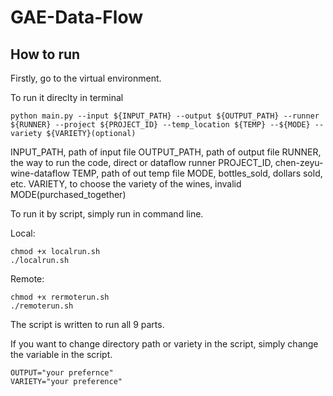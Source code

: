 # GAE-Data-Flow

## How to run
Firstly, go to the virtual environment.

To run it direclty in terminal
```
python main.py --input ${INPUT_PATH} --output ${OUTPUT_PATH} --runner ${RUNNER} --project ${PROJECT_ID} --temp_location ${TEMP} --${MODE} --variety ${VARIETY}(optional)
```

INPUT_PATH, path of input file
OUTPUT_PATH, path of output file
RUNNER, the way to run the code, direct or dataflow runner
PROJECT_ID, chen-zeyu-wine-dataflow
TEMP, path of out temp file
MODE, bottles_sold, dollars sold, etc.
VARIETY, to choose the variety of the wines, invalid MODE(purchased_together)


To run it by script, simply run in command line.

Local:
```
chmod +x localrun.sh
./localrun.sh
```

Remote:
```
chmod +x rermoterun.sh
./remoterun.sh
```

The script is written to run all 9 parts.

If you want to change directory path or variety in the script, simply change the variable in the script.

```
OUTPUT="your prefernce"
VARIETY="your preference"
```


